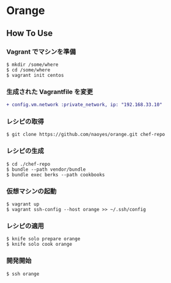 # Orange

## How To Use

### Vagrant でマシンを準備

```
$ mkdir /some/where
$ cd /some/where
$ vagrant init centos
```

### 生成された Vagrantfile を変更

```diff
+ config.vm.network :private_network, ip: "192.168.33.10"
```

### レシピの取得

```
$ git clone https://github.com/naoyes/orange.git chef-repo
```

### レシピの生成

```
$ cd ./chef-repo
$ bundle --path vendor/bundle
$ bundle exec berks --path cookbooks
```

### 仮想マシンの起動

```
$ vagrant up
$ vagrant ssh-config --host orange >> ~/.ssh/config
```

### レシピの適用

```
$ knife solo prepare orange
$ knife solo cook orange
```

### 開発開始

```
$ ssh orange
```

